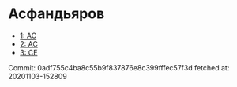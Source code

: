 # Асфандьяров
- [1: AC](1.md)
- [2: AC](2.md)
- [3: CE](3.md)

Commit: 0adf755c4ba8c55b9f837876e8c399fffec57f3d
 fetched at: 20201103-152809
